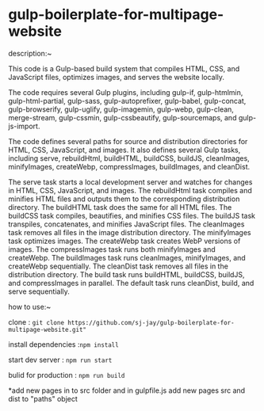 # gulp-boilerplate-for-multipage-website


description:~

This code is a Gulp-based build system that compiles HTML, CSS, and JavaScript files, optimizes images, and serves the website locally.

The code requires several Gulp plugins, including gulp-if, gulp-htmlmin, gulp-html-partial, gulp-sass, gulp-autoprefixer, gulp-babel, gulp-concat, gulp-browserify, gulp-uglify, gulp-imagemin, gulp-webp, gulp-clean, merge-stream, gulp-cssmin, gulp-cssbeautify, gulp-sourcemaps, and gulp-js-import.

The code defines several paths for source and distribution directories for HTML, CSS, JavaScript, and images. It also defines several Gulp tasks, including serve, rebuildHtml, buildHTML, buildCSS, buildJS, cleanImages, minifyImages, createWebp, compressImages, buildImages, and cleanDist.

The serve task starts a local development server and watches for changes in HTML, CSS, JavaScript, and images. The rebuildHtml task compiles and minifies HTML files and outputs them to the corresponding distribution directory. The buildHTML task does the same for all HTML files. The buildCSS task compiles, beautifies, and minifies CSS files. The buildJS task transpiles, concatenates, and minifies JavaScript files. The cleanImages task removes all files in the image distribution directory. The minifyImages task optimizes images. The createWebp task creates WebP versions of images. The compressImages task runs both minifyImages and createWebp. The buildImages task runs cleanImages, minifyImages, and createWebp sequentially. The cleanDist task removes all files in the distribution directory. The build task runs buildHTML, buildCSS, buildJS, and compressImages in parallel. The default task runs cleanDist, build, and serve sequentially.


how to use:~

clone : `git clone https://github.com/sj-jay/gulp-boilerplate-for-multipage-website.git"`

install dependencies :`npm install`

start dev server : `npm run start`

bulid for production : `npm run build`

*add new pages in to src folder and 
in gulpfile.js add new pages src and dist to "paths" object  
